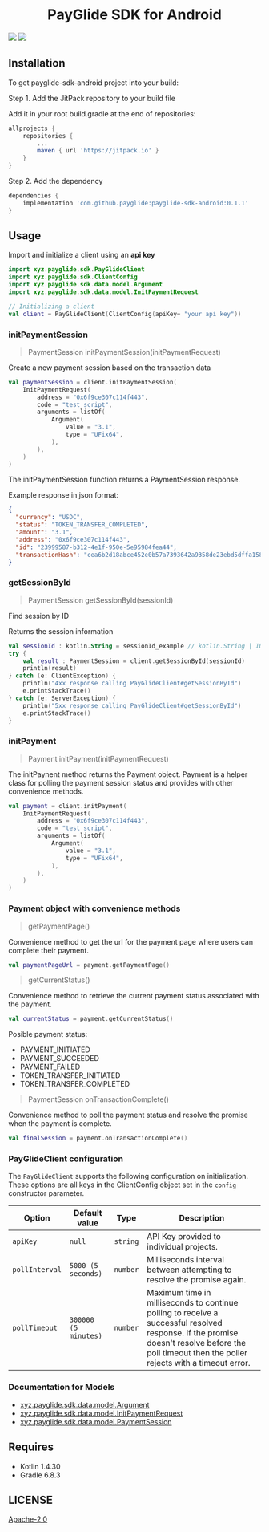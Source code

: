 <div align="center">
	<h1>PayGlide SDK for Android</h1>
</div>

[![](https://img.shields.io/badge/license-APACHE2-blue.svg)](https://github.com/awslabs/aws-sdk-kotlin/blob/main/LICENSE)
[![](https://jitpack.io/v/payglide/payglide-sdk-android.svg)](https://jitpack.io/#payglide/payglide-sdk-android)

## Installation

To get payglide-sdk-android project into your build:

Step 1.
Add the JitPack repository to your build file

Add it in your root build.gradle at the end of repositories:
```groovy
allprojects {
    repositories {
        ...
        maven { url 'https://jitpack.io' }
    }
}
```

Step 2. Add the dependency
```groovy
dependencies {
    implementation 'com.github.payglide:payglide-sdk-android:0.1.1'
}
```
## Usage

Import and initialize a client using an **api key**

```kotlin
import xyz.payglide.sdk.PayGlideClient
import xyz.payglide.sdk.ClientConfig
import xyz.payglide.sdk.data.model.Argument
import xyz.payglide.sdk.data.model.InitPaymentRequest

// Initializing a client
val client = PayGlideClient(ClientConfig(apiKey= "your api key"))
```

### **initPaymentSession**
> PaymentSession initPaymentSession(initPaymentRequest)

Create a new payment session based on the transaction data


```kotlin
val paymentSession = client.initPaymentSession(
    InitPaymentRequest(
        address = "0x6f9ce307c114f443",
        code = "test script",
        arguments = listOf(
            Argument(
                value = "3.1",
                type = "UFix64",
            ),
        ),
    )
)
```

The initPaymentSession function returns a PaymentSession response.

Example response in json format:
```json
{
  "currency": "USDC",
  "status": "TOKEN_TRANSFER_COMPLETED",
  "amount": "3.1",
  "address": "0x6f9ce307c114f443",
  "id": "23999587-b312-4e1f-950e-5e95984fea44",
  "transactionHash": "cea6b2d18abce452e0b57a7393642a9358de23ebd5dffa1589563162d0ab44c4"
}
```

### **getSessionById**
> PaymentSession getSessionById(sessionId)

Find session by ID

Returns the session information

```kotlin
val sessionId : kotlin.String = sessionId_example // kotlin.String | ID of session to return
try {
    val result : PaymentSession = client.getSessionById(sessionId)
    println(result)
} catch (e: ClientException) {
    println("4xx response calling PayGlideClient#getSessionById")
    e.printStackTrace()
} catch (e: ServerException) {
    println("5xx response calling PayGlideClient#getSessionById")
    e.printStackTrace()
}
```

### **initPayment**
> Payment initPayment(initPaymentRequest)

The initPaynent method returns the Payment object.
Payment is a helper class for polling the payment session status and provides with other convenience methods.

```kotlin
val payment = client.initPayment(
    InitPaymentRequest(
        address = "0x6f9ce307c114f443",
        code = "test script",
        arguments = listOf(
            Argument(
                value = "3.1",
                type = "UFix64",
            ),
        ),
    )
)
```

### **Payment object with convenience methods**
> getPaymentPage()

Convenience method to get the url for the payment page where users can complete their payment.
```kotlin
val paymentPageUrl = payment.getPaymentPage()
```


> getCurrentStatus()

Convenience method to retrieve the current payment status associated with the payment.
```kotlin
val currentStatus = payment.getCurrentStatus()
```
Posible payment status:

- PAYMENT_INITIATED
- PAYMENT_SUCCEEDED
- PAYMENT_FAILED
- TOKEN_TRANSFER_INITIATED
- TOKEN_TRANSFER_COMPLETED


> PaymentSession onTransactionComplete()

Convenience method to poll the payment status and resolve the promise when the payment is complete.
```kotlin
val finalSession = payment.onTransactionComplete()
```

### PayGlideClient configuration

The `PayGlideClient` supports the following configuration on initialization. These options are all keys in the ClientConfig object set in the `config` constructor parameter.

| Option        | Default value            | Type         | Description                                                                                                                                                  |
| ------------- | ------------------------ | ------------ | ------------------------------------------------------------------------------------------------------------------------------------------------------------ |
| `apiKey`      | `null`              |   `string`   | API Key provided to individual projects.                                                      |
| `pollInterval`| `5000 (5 seconds)`       |   `number`   | Milliseconds interval between attempting to resolve the promise again.                                                 |
| `pollTimeout` | `300000 (5 minutes)`     |   `number`   | Maximum time in milliseconds to continue polling to receive a successful resolved response. If the promise doesn't resolve before the poll timeout then the poller rejects with a timeout error.                                                 |

<a name="documentation-for-models"></a>
### Documentation for Models

- [xyz.payglide.sdk.data.model.Argument](docs/Argument.md)
- [xyz.payglide.sdk.data.model.InitPaymentRequest](docs/InitPaymentRequest.md)
- [xyz.payglide.sdk.data.model.PaymentSession](docs/PaymentSession.md)

## Requires

* Kotlin 1.4.30
* Gradle 6.8.3

## LICENSE

[Apache-2.0](LICENSE)
